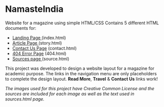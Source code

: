 # NamasteIndia
Website for a magazine using simple HTML/CSS
Contains 5 different HTML documents for:
<ul>
<li> <a  href="http://mylinux.langara.bc.ca/~hkaur023/magazine/index.html">Landing Page </a>(index.html)</li>
<li> <a href="http://mylinux.langara.bc.ca/~hkaur023/magazine/story.html">Article Page </a>(story.html)</li>
<li> <a href="http://mylinux.langara.bc.ca/~hkaur023/magazine/contact.html">Contact Us Page</a> (contact.html)</li>
<li> <a href="http://mylinux.langara.bc.ca/~hkaur023/magazine/404.html">404 Error Page</a> (404.html)</li>
<li> <a href="http://mylinux.langara.bc.ca/~hkaur023/magazine/source.html">Sources page </a>(source.html)</li>
</ul>

This project was developed to design a website layout for a magazine for academic purpose. 
The links in the navigation menu are only placeholders to complete the design layout.
<strong>Read More</strong>, <strong>Travel</strong> & <strong>Contact Us</strong> links work!

<em>The images used for this project have Creative Common License and the sources are included 
for each image as well as the text used in sources.html page.</em>
